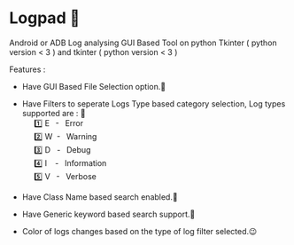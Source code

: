 # Logpad  :dart:

Android or ADB Log analysing GUI Based Tool on python Tkinter ( python version < 3 ) and tkinter ( python version < 3 ) 

Features :

* Have GUI Based File Selection option.:file_folder:

* Have Filters to seperate Logs Type based category selection, Log types supported are : :vertical_traffic_light:
    </br>&ensp;&ensp;&ensp;:one: E &ensp;- &ensp;Error
    </br>&ensp;&ensp;&ensp;:two: W &nbsp;- &ensp;Warning
    </br>&ensp;&ensp;&ensp;:three: D &nbsp;&nbsp;- &ensp;Debug
    </br>&ensp;&ensp;&ensp;:four: I &ensp;&nbsp;- &ensp;Information
    </br>&ensp;&ensp;&ensp;:five: V &ensp;- &ensp;Verbose
    
* Have Class Name based search enabled.:mega:

* Have Generic keyword based search support.:microscope:

* Color of logs changes based on the type of log filter selected.:wink:

